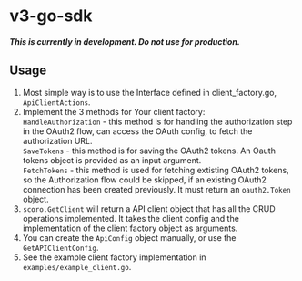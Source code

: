 # v3-go-sdk

##### This is currently in development.  Do not use for production.

## Usage
1. Most simple way is to use the Interface defined in client_factory.go, `ApiClientActions`.
2. Implement the 3 methods for Your client factory:  
`HandleAuthorization` - this method is for handling the authorization step in the OAuth2 flow, can access the OAuth config, to fetch the authorization URL.  
`SaveTokens` - this method is for saving the OAuth2 tokens. An Oauth tokens object is provided as an input argument.   
`FetchTokens` - this method is used for fetching extisting OAuth2 tokens, so the Authorization flow could be skipped, if an existing OAuth2 connection has been created previously. It must return an `oauth2.Token` object.
3. `scoro.GetClient` will return a API client object that has all the CRUD operations implemented. It takes the client config and the implementation of the client factory object as arguments.
4. You can create the `ApiConfig` object manually, or use the `GetAPIClientConfig`.
5. See the example client factory implementation in `examples/example_client.go`.
